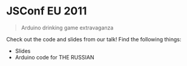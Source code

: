 JSConf EU 2011
==============

> Arduino drinking game extravaganza

Check out the code and slides from our talk! Find the following things:

- Slides
- Arduino code for THE RUSSIAN
